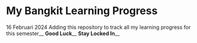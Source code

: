 # My Bangkit Learning Progress
16 Februari 2024
Adding this repository to track all my learning progress for this semester__
**Good Luck**__
**Stay Locked In**__

